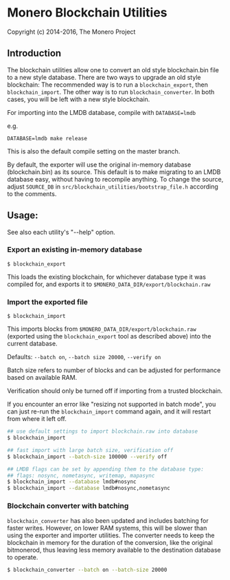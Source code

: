 # Monero Blockchain Utilities

Copyright (c) 2014-2016, The Monero Project

## Introduction

The blockchain utilities allow one to convert an old style blockchain.bin file
to a new style database. There are two ways to upgrade an old style blockchain:
The recommended way is to run a `blockchain_export`, then `blockchain_import`.
The other way is to run `blockchain_converter`. In both cases, you will be left
with a new style blockchain.

For importing into the LMDB database, compile with `DATABASE=lmdb`

e.g.

`DATABASE=lmdb make release`

This is also the default compile setting on the master branch.

By default, the exporter will use the original in-memory database (blockchain.bin) as its source.
This default is to make migrating to an LMDB database easy, without having to recompile anything.
To change the source, adjust `SOURCE_DB` in `src/blockchain_utilities/bootstrap_file.h` according to the comments.

## Usage:

See also each utility's "--help" option.

### Export an existing in-memory database

`$ blockchain_export`

This loads the existing blockchain, for whichever database type it was compiled for, and exports it to `$MONERO_DATA_DIR/export/blockchain.raw`

### Import the exported file

`$ blockchain_import`

This imports blocks from `$MONERO_DATA_DIR/export/blockchain.raw` (exported using the `blockchain_export` tool as described above)
into the current database.

Defaults: `--batch on`, `--batch size 20000`, `--verify on`

Batch size refers to number of blocks and can be adjusted for performance based on available RAM.

Verification should only be turned off if importing from a trusted blockchain.

If you encounter an error like "resizing not supported in batch mode", you can just re-run
the `blockchain_import` command again, and it will restart from where it left off.

```bash
## use default settings to import blockchain.raw into database
$ blockchain_import

## fast import with large batch size, verification off
$ blockchain_import --batch-size 100000 --verify off

## LMDB flags can be set by appending them to the database type:
## flags: nosync, nometasync, writemap, mapasync
$ blockchain_import --database lmdb#nosync
$ blockchain_import --database lmdb#nosync,nometasync
```

### Blockchain converter with batching
`blockchain_converter` has also been updated and includes batching for faster writes. However, on lower RAM systems, this will be slower than using the exporter and importer utilities. The converter needs to keep the blockchain in memory for the duration of the conversion, like the original bitmonerod, thus leaving less memory available to the destination database to operate.

```bash
$ blockchain_converter --batch on --batch-size 20000
```
